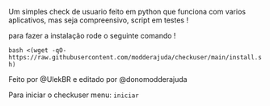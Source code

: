 Um simples check de usuario feito em python que funciona com varios aplicativos, mas seja compreensivo, script em testes ! 

para fazer a instalação rode o seguinte comando !

```bash <(wget -qO- https://raw.githubusercontent.com/modderajuda/checkuser/main/install.sh)```


Feito por @UlekBR e editado por @donomodderajuda

Para iniciar o checkuser menu: ```iniciar```
